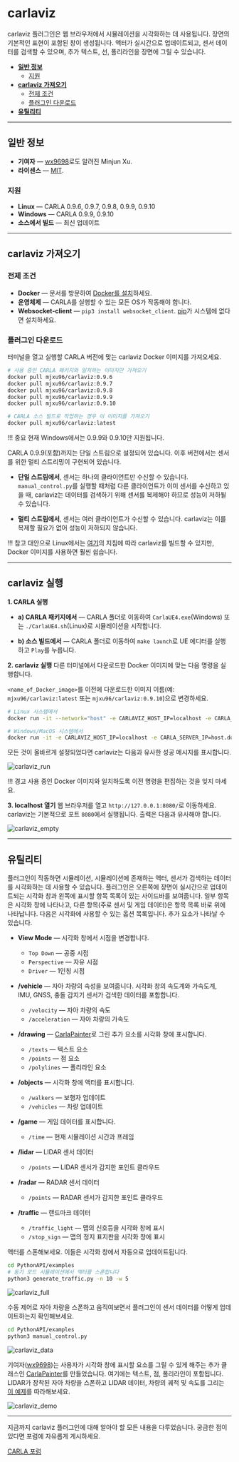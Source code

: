 # carlaviz

carlaviz 플러그인은 웹 브라우저에서 시뮬레이션을 시각화하는 데 사용됩니다. 장면의 기본적인 표현이 포함된 창이 생성됩니다. 액터가 실시간으로 업데이트되고, 센서 데이터를 검색할 수 있으며, 추가 텍스트, 선, 폴리라인을 장면에 그릴 수 있습니다.

*   [__일반 정보__](#일반-정보)  
    *   [지원](#지원)  
*   [__carlaviz 가져오기__](#carlaviz-가져오기)  
    *   [전제 조건](#전제-조건)  
    *   [플러그인 다운로드](#플러그인-다운로드)  
*   [__유틸리티__](#유틸리티)  

---
## 일반 정보

*   __기여자__ — [wx9698](https://github.com/wx9698)로도 알려진 Minjun Xu.  
*   __라이센스__ — [MIT](https://en.wikipedia.org/wiki/MIT_License).  

### 지원

*   __Linux__ — CARLA 0.9.6, 0.9.7, 0.9.8, 0.9.9, 0.9.10  
*   __Windows__ — CARLA 0.9.9, 0.9.10  
*   __소스에서 빌드__ — 최신 업데이트  

---
## carlaviz 가져오기

### 전제 조건

*   __Docker__ — 문서를 방문하여 [Docker를 설치](https://docs.docker.com/get-docker/)하세요.  
*   __운영체제__ — CARLA를 실행할 수 있는 모든 OS가 작동해야 합니다.  
*   __Websocket-client__ — ```pip3 install websocket_client```. [pip](https://pip.pypa.io/en/stable/installing/)가 시스템에 없다면 설치하세요.  

### 플러그인 다운로드

터미널을 열고 실행할 CARLA 버전에 맞는 carlaviz Docker 이미지를 가져오세요.

```bash
# 사용 중인 CARLA 패키지와 일치하는 이미지만 가져오기
docker pull mjxu96/carlaviz:0.9.6
docker pull mjxu96/carlaviz:0.9.7
docker pull mjxu96/carlaviz:0.9.8
docker pull mjxu96/carlaviz:0.9.9
docker pull mjxu96/carlaviz:0.9.10

# CARLA 소스 빌드로 작업하는 경우 이 이미지를 가져오기
docker pull mjxu96/carlaviz:latest
```

!!! 중요
    현재 Windows에서는 0.9.9와 0.9.10만 지원됩니다.

CARLA 0.9.9(포함)까지는 단일 스트림으로 설정되어 있습니다. 이후 버전에서는 센서를 위한 멀티 스트리밍이 구현되어 있습니다.

* __단일 스트림에서__, 센서는 하나의 클라이언트만 수신할 수 있습니다. `manual_control.py`를 실행할 때처럼 다른 클라이언트가 이미 센서를 수신하고 있을 때, carlaviz는 데이터를 검색하기 위해 센서를 복제해야 하므로 성능이 저하될 수 있습니다.

* __멀티 스트림에서__, 센서는 여러 클라이언트가 수신할 수 있습니다. carlaviz는 이를 복제할 필요가 없어 성능이 저하되지 않습니다.

!!! 참고
    대안으로 Linux에서는 [여기](https://github.com/carla-simulator/carlaviz/blob/master/docs/build.md)의 지침에 따라 carlaviz를 빌드할 수 있지만, Docker 이미지를 사용하면 훨씬 쉽습니다.

---
## carlaviz 실행

__1. CARLA 실행__

*   __a) CARLA 패키지에서__ — CARLA 폴더로 이동하여 `CarlaUE4.exe`(Windows) 또는 `./CarlaUE4.sh`(Linux)로 시뮬레이션을 시작합니다.

*   __b) 소스 빌드에서__ — CARLA 폴더로 이동하여 `make launch`로 UE 에디터를 실행하고 `Play`를 누릅니다.

__2. carlaviz 실행__ 다른 터미널에서 다운로드한 Docker 이미지에 맞는 다음 명령을 실행합니다.

`<name_of_Docker_image>`를 이전에 다운로드한 이미지 이름(예: `mjxu96/carlaviz:latest` 또는 `mjxu96/carlaviz:0.9.10`)으로 변경하세요.

```sh
# Linux 시스템에서
docker run -it --network="host" -e CARLAVIZ_HOST_IP=localhost -e CARLA_SERVER_IP=localhost -e CARLA_SERVER_PORT=2000 <name_of_Docker_image>

# Windows/MacOS 시스템에서
docker run -it -e CARLAVIZ_HOST_IP=localhost -e CARLA_SERVER_IP=host.docker.internal -e CARLA_SERVER_PORT=2000 -p 8080-8081:8080-8081 -p 8089:8089 <name_of_Docker_image>
```

모든 것이 올바르게 설정되었다면 carlaviz는 다음과 유사한 성공 메시지를 표시합니다.

![carlaviz_run](img/plugins_carlaviz_run.jpg)

!!! 경고
    사용 중인 Docker 이미지와 일치하도록 이전 명령을 편집하는 것을 잊지 마세요.

__3. localhost 열기__ 웹 브라우저를 열고 `http://127.0.0.1:8080/`로 이동하세요. carlaviz는 기본적으로 포트 `8080`에서 실행됩니다. 출력은 다음과 유사해야 합니다.

![carlaviz_empty](img/plugins_carlaviz_empty.jpg)

---
## 유틸리티

플러그인이 작동하면 시뮬레이션, 시뮬레이션에 존재하는 액터, 센서가 검색하는 데이터를 시각화하는 데 사용할 수 있습니다. 플러그인은 오른쪽에 장면이 실시간으로 업데이트되는 시각화 창과 왼쪽에 표시할 항목 목록이 있는 사이드바를 보여줍니다. 일부 항목은 시각화 창에 나타나고, 다른 항목(주로 센서 및 게임 데이터)은 항목 목록 바로 위에 나타납니다.
다음은 시각화에 사용할 수 있는 옵션 목록입니다. 추가 요소가 나타날 수 있습니다.

*   __View Mode__ — 시각화 창에서 시점을 변경합니다.
    *   `Top Down` — 공중 시점
    *   `Perspective` — 자유 시점
    *   `Driver` — 1인칭 시점

*   __/vehicle__ — 자아 차량의 속성을 보여줍니다. 시각화 창의 속도계와 가속도계, IMU, GNSS, 충돌 감지기 센서가 검색한 데이터를 포함합니다.
    *   `/velocity` — 자아 차량의 속도
    *   `/acceleration` — 자아 차량의 가속도
*   __/drawing__ — [CarlaPainter](https://github.com/wx9698/carlaviz/blob/master/examples/carla_painter.py)로 그린 추가 요소를 시각화 창에 표시합니다.
    *   `/texts` — 텍스트 요소
    *   `/points` — 점 요소
    *   `/polylines` — 폴리라인 요소
*   __/objects__ — 시각화 창에 액터를 표시합니다.
    *   `/walkers` — 보행자 업데이트
    *   `/vehicles` — 차량 업데이트
*   __/game__ — 게임 데이터를 표시합니다.
    *   `/time` — 현재 시뮬레이션 시간과 프레임
*   __/lidar__ — LIDAR 센서 데이터
    *   `/points` — LIDAR 센서가 감지한 포인트 클라우드
*   __/radar__ — RADAR 센서 데이터
    *   `/points` — RADAR 센서가 감지한 포인트 클라우드
*   __/traffic__ — 랜드마크 데이터
    *   `/traffic_light` — 맵의 신호등을 시각화 창에 표시
    *   `/stop_sign` — 맵의 정지 표지판을 시각화 창에 표시

액터를 스폰해보세요. 이들은 시각화 창에서 자동으로 업데이트됩니다.
```sh
cd PythonAPI/examples
# 동기 모드 시뮬레이션에서 액터를 스폰합니다
python3 generate_traffic.py -n 10 -w 5
```

![carlaviz_full](img/plugins_carlaviz_full.jpg)

수동 제어로 자아 차량을 스폰하고 움직여보면서 플러그인이 센서 데이터를 어떻게 업데이트하는지 확인해보세요.
```sh
cd PythonAPI/examples
python3 manual_control.py
```

![carlaviz_data](img/plugins_carlaviz_data.jpg)

기여자([wx9698](https://github.com/wx9698))는 사용자가 시각화 창에 표시할 요소를 그릴 수 있게 해주는 추가 클래스인 [CarlaPainter](https://github.com/wx9698/carlaviz/blob/master/examples/carla_painter.py)를 만들었습니다. 여기에는 텍스트, 점, 폴리라인이 포함됩니다. LIDAR가 장착된 자아 차량을 스폰하고 LIDAR 데이터, 차량의 궤적 및 속도를 그리는 [이 예제](https://github.com/carla-simulator/carlaviz/blob/master/examples/example.py)를 따라해보세요.

![carlaviz_demo](img/plugins_carlaviz_demo.jpg)

---

지금까지 carlaviz 플러그인에 대해 알아야 할 모든 내용을 다루었습니다. 궁금한 점이 있다면 포럼에 자유롭게 게시하세요.

<div class="build-buttons">
<p>
<a href="https://github.com/carla-simulator/carla/discussions/" target="_blank" class="btn btn-neutral" title="CARLA 포럼으로 이동">
CARLA 포럼</a>
</p>
</div>
